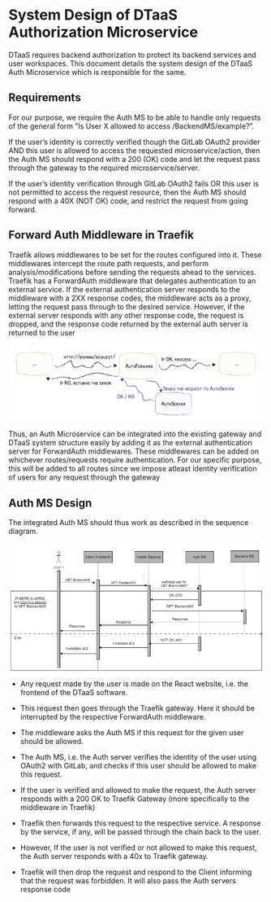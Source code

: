 # System Design of DTaaS Authorization Microservice

DTaaS requires backend authorization to protect its
backend services and user workspaces. This document
details the system design of the
DTaaS Auth Microservice which
is responsible for the same. 

## Requirements

For our purpose, we require the Auth MS to be able to handle only
requests of the general form ”Is User X allowed to access /BackendMS/example?”.

If the user’s identity is correctly verified though the GitLab OAuth2
provider AND this user is allowed to access the
requested microservice/action, then the Auth MS
should respond with a 200 (OK) code and let the
request pass through the gateway to
the required microservice/server.

If the
user’s identity verification through
GitLab OAuth2 fails OR this user is not
permitted to access the request resource,
then the Auth MS should respond
with a 40X (NOT OK) code, and restrict
the request from going forward.

## Forward Auth Middleware in Traefik

Traefik allows middlewares to be set for the routes
configured into it. These middlewares intercept the
route path requests, and perform analysis/modifications
before sending the requests ahead to the services.
Traefik has a ForwardAuth
middleware that delegates authentication to an external
service. If the external authentication server responds
to the middleware with a 2XX response
codes, the middleware acts as a proxy, letting the
request pass through to
the desired service. However, if the external server
responds with any other
response code, the request is dropped, and the
response code returned by the
external auth server is returned to the user

![Forward Auth middleware](traefik-forward-auth-middleware.png)

Thus, an Auth Microservice can be integrated
into the existing gateway
and DTaaS system structure easily by adding it
as the external authentication
server for ForwardAuth middlewares. These
middlewares can be added on
whichever routes/requests require authentication.
For our specific purpose,
this will be added to all routes since we impose
atleast identity verification
of users for any request through the gateway

## Auth MS Design

The integrated Auth MS should thus work as
described in the sequence
diagram.

![alt text](design-sequence.png)

- Any request made by the user is made on the
  React website, i.e. the
  frontend of the DTaaS software.

- This request then goes through the Traefik gateway.
  Here it should be
  interrupted by the respective ForwardAuth middleware.

- The middleware asks the Auth MS if this request for the given user
  should be allowed.

- The Auth MS, i.e. the Auth server verifies the identity of the user
  using OAuth2 with GitLab, and checks if this user should be allowed
  to make this request.

- If the user is verified and allowed to make the request, the Auth server
  responds with a 200 OK to Traefik Gateway (more specifically to the
  middleware in Traefik)

- Traefik then forwards this request to the respective service. A response
  by the service, if any, will be passed through the chain back to the user.

- However, If the user is not verified or not allowed to make this request,
  the Auth server responds with a 40x to Traefik gateway.

- Traefik will then drop the request and respond to the Client informing
  that the request was forbidden. It will also pass the Auth servers
  response code
